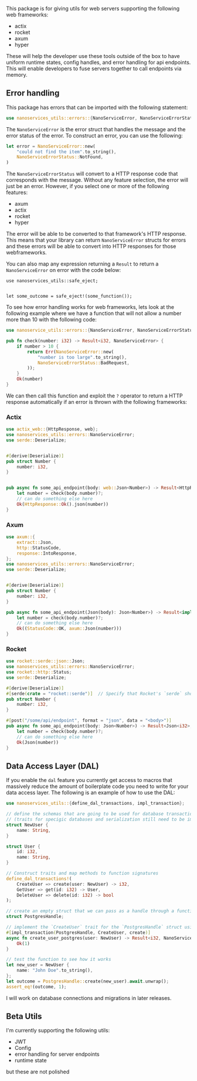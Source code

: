 This package is for giving utils for web servers supporting the following web frameworks:

- actix
- rocket
- axum
- hyper

These will help the developer use these tools outside of the box to have uniform runtime states, config handles, and 
error handling for api endpoints. This will enable developers to fuse servers together to call endpoints via memory.

## Error handling

This package has errors that can be imported with the following statement:

```rust
use nanoservices_utils::errors::{NanoServiceError, NanoServiceErrorStatus};
```

The `NanoServiceError` is the error struct that handles the message and the error status of the error. To construct an error, you can use the following:

```rust
let error = NanoServiceError::new(
    "could not find the item".to_string(),
    NanoServiceErrorStatus::NotFound,
)
```

The `NanoServiceErrorStatus` will convert to a HTTP response code that corresponds with the message. Without any feature selection, the error will just be an error. However, if you select one or more of the following features:

- axum
- actix
- rocket
- hyper

The error will be able to be converted to that framework's HTTP response. This means that your library can return `NanoServiceError` structs for errors and these errors will be able to convert into HTTP responses for those webframeworks. 

You can also map any expression returning a `Result` to return a `NanoServiceError` on error with the code below:

```
use nanoservices_utils::safe_eject;


let some_outcome = safe_eject!(some_function());
```

To see how error handling works for web frameworks, lets look at the following example where we have a function that will not allow a number more than 10 with the following code:

```rust
use nanoservice_utils::errors::{NanoServiceError, NanoServiceErrorStatus};

pub fn check(number: i32) -> Result<i32, NanoServiceError> {
    if number > 10 {
        return Err(NanoServiceError::new(
            "number is too large".to_string(),
            NanoServiceErrorStatus::BadRequest,
        ));
    }
    Ok(number)
}
```

We can then call this function and exploit the `?` operator to return a HTTP response automatically if an error is thrown with the following frameworks:

### Actix

```rust
use actix_web::{HttpResponse, web};
use nanoservices_utils::errors::NanoServiceError;
use serde::Deserialize;


#[derive(Deserialize)]
pub struct Number {
    number: i32,
}


pub async fn some_api_endpoint(body: web::Json<Number>) -> Result<HttpResponse, NanoServiceError> {
    let number = check(body.number)?;
    // can do something else here
    Ok(HttpResponse::Ok().json(number))
}
```

### Axum

```rust
use axum::{
    extract::Json,
    http::StatusCode,
    response::IntoResponse,
};
use nanoservices_utils::errors::NanoServiceError;
use serde::Deserialize;


#[derive(Deserialize)]
pub struct Number {
    number: i32,
}

pub async fn some_api_endpoint(Json(body): Json<Number>) -> Result<impl IntoResponse, NanoServiceError> {
    let number = check(body.number)?;
    // can do something else here
    Ok((StatusCode::OK, axum::Json(number)))
}
```

### Rocket

```rust
use rocket::serde::json::Json;
use nanoservices_utils::errors::NanoServiceError;
use rocket::http::Status;
use serde::Deserialize;

#[derive(Deserialize)]
#[serde(crate = "rocket::serde")]  // Specify that Rocket's `serde` should be used
pub struct Number {
    number: i32,
}

#[post("/some/api/endpoint", format = "json", data = "<body>")]
pub async fn some_api_endpoint(body: Json<Number>) -> Result<Json<i32>, (Status, String)> {
    let number = check(body.number)?;
    // can do something else here
    Ok(Json(number))
}
```

## Data Access Layer (DAL)

If you enable the `dal` feature you currently get access to macros that massively reduce the amount of boilerplate code you need to write for your data access layer. The following is an example of how to use the DAL:

```rust
use nanoservices_utils::{define_dal_transactions, impl_transaction};

// define the schemas that are going to be used for database transactions 
// (traits for specigic databases and serialization still need to be implemented)
struct NewUser {
    name: String,
}

struct User {
    id: i32,
    name: String,
}

// Construct traits and map methods to function signatures
define_dal_transactions!(
    CreateUser => create(user: NewUser) -> i32,
    GetUser => get(id: i32) -> User,
    DeleteUser => delete(id: i32) -> bool
);

// create an empty struct that we can pass as a handle through a function
struct PostgresHandle;

// implement the `CreateUser` trait for the `PostgresHandle` struct using the `create_user_postgres` function
#[impl_transaction(PostgresHandle, CreateUser, create)]
async fn create_user_postgres(user: NewUser) -> Result<i32, NanoServiceError> {
    Ok(1)
}

// test the function to see how it works
let new_user = NewUser {
    name: "John Doe".to_string(),
};
let outcome = PostgresHandle::create(new_user).await.unwrap();
assert_eq!(outcome, 1);
``` 

I will work on database connections and migrations in later releases.

## Beta Utils

I'm currently supporting the following utils:

- JWT
- Config
- error handling for server endpoints
- runtime state

but these are not polished